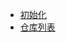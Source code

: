- [初始化](https://learn.microsoft.com/en-us/vcpkg/get_started/get-started?pivots=shell-bash)
- [仓库列表](https://vcpkg.link/ports/folly/v/2024.06.24.00/1)

